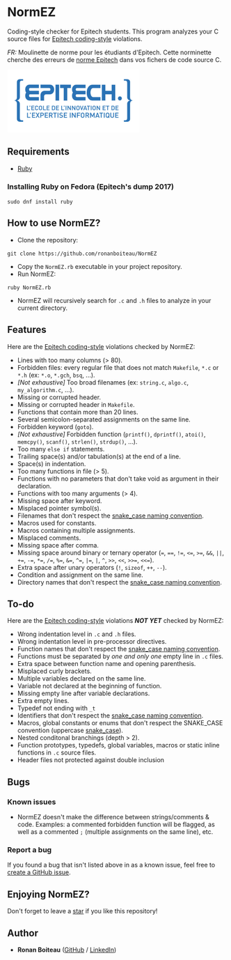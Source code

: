 # NormEZ

Coding-style checker for Epitech students. This program analyzes your C source files for [Epitech coding-style] violations.

*FR:* Moulinette de norme pour les étudiants d'Epitech. Cette norminette cherche des erreurs de [norme Epitech][Epitech coding-style] dans vos fichers de code source C.

<img alt="Epitech logo" src="/artwork/epitech-logo.png" width="304" height="144"/>

## Requirements

 - [Ruby](https://www.ruby-lang.org/en/)

### Installing Ruby on Fedora (Epitech's dump 2017)

```
sudo dnf install ruby
```

## How to use NormEZ?

 - Clone the repository:
```
git clone https://github.com/ronanboiteau/NormEZ
```
 - Copy the `NormEZ.rb` executable in your project repository.
 - Run NormEZ:
```
ruby NormEZ.rb
```
 - NormEZ will recursively search for `.c` and `.h` files to analyze in your current directory.

## Features

Here are the [Epitech coding-style] violations checked by NormEZ:
 - Lines with too many columns (> 80).
 - Forbidden files: every regular file that does not match `Makefile`, `*.c` or `*.h` (ex: `*.o`, `*.gch`, `bsq`, ...).
 - *[Not exhaustive]* Too broad filenames (ex: `string.c`, `algo.c`, `my_algorithm.c`, ...).
 - Missing or corrupted header.
 - Missing or corrupted header in `Makefile`.
 - Functions that contain more than 20 lines.
 - Several semicolon-separated assignments on the same line.
 - Forbidden keyword (`goto`).
 - *[Not exhaustive]* Forbidden function (`printf()`, `dprintf()`, `atoi()`, `memcpy()`, `scanf()`, `strlen()`, `strdup()`, ...).
 - Too many `else if` statements.
 - Trailing space(s) and/or tabulation(s) at the end of a line.
 - Space(s) in indentation.
 - Too many functions in file (> 5).
 - Functions with no parameters that don't take void as argument in their declaration.
 - Functions with too many arguments (> 4).
 - Missing space after keyword.
 - Misplaced pointer symbol(s).
 - Filenames that don't respect the [snake_case naming convention](https://en.wikipedia.org/wiki/Snake_case).
 - Macros used for constants.
 - Macros containing multiple assignments.
 - Misplaced comments.
 - Missing  space after comma.
 - Missing space around binary or ternary operator (`=`, `==`, `!=`, `<=`, `>=`, `&&`, `||`, `+=`, `-=`, `*=`, `/=`, `%=`, `&=`, `^=`, `|=`, `|`, `^`, `>>`, `<<`, `>>=`, `<<=`).
 - Extra space after unary operators (`!`, `sizeof`, `++`, `--`).
 - Condition and assignment on the same line.
 - Directory names that don't respect the [snake_case naming convention](https://en.wikipedia.org/wiki/Snake_case).

## To-do

Here are the [Epitech coding-style] violations ***NOT YET*** checked by NormEZ:
 - Wrong indentation level in `.c` and `.h` files.
 - Wrong indentation level in pre-processor directives.
 - Function names that don't respect the [snake_case naming convention](https://en.wikipedia.org/wiki/Snake_case).
 - Functions must be separated by *one and only one* empty line in `.c` files.
 - Extra space between function name and opening parenthesis.
 - Misplaced curly brackets.
 - Multiple variables declared on the same line.
 - Variable not declared at the beginning of function.
 - Missing empty line after variable declarations.
 - Extra empty lines.
 - Typedef not ending with `_t`
 - Identifiers that don't respect the [snake_case naming convention](https://en.wikipedia.org/wiki/Snake_case).
 - Macros, global constants or enums that don't respect the SNAKE_CASE convention (uppercase [snake_case](https://en.wikipedia.org/wiki/Snake_case)).
 - Nested conditonal branchings (depth > 2).
 - Function prototypes, typedefs, global variables, macros or static inline functions in `.c` source files.
 - Header files not protected against double inclusion

## Bugs

### Known issues

 - NormEZ doesn't make the difference between strings/comments & code. Examples: a commented forbidden function will be flagged, as well as a commented `;` (multiple assignments on the same line), etc.

### Report a bug

If you found a bug that isn't listed above in as a known issue, feel free to [create a GitHub issue](https://github.com/ronanboiteau/NormEZ/issues).

## Enjoying NormEZ?

Don't forget to leave a [star](https://github.com/ronanboiteau/NormEZ/stargazers) if you like this repository!

## Author

* **Ronan Boiteau** ([GitHub](https://github.com/ronanboiteau) / [LinkedIn](https://www.linkedin.com/in/ronanboiteau/))

<!-- Links -->
[Epitech coding-style]: /epitech_c_coding_style.pdf
